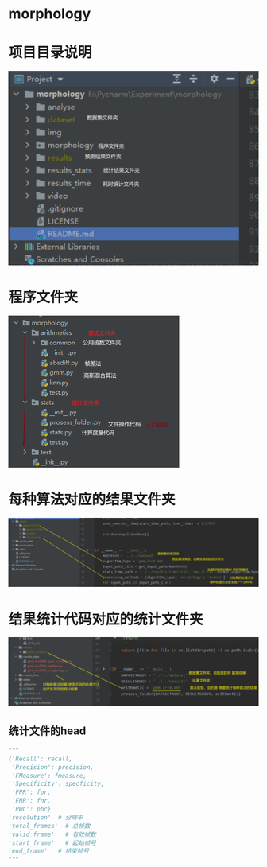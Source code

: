 # morphology
# 项目目录说明
![](img/img.png)
# 程序文件夹
![](img/img_1.png)
# 每种算法对应的结果文件夹
![](img/img_2.png)
# 结果统计代码对应的统计文件夹
![](img/img_3.png)
## 统计文件的head
```python
"""
{'Recall': recall,
 'Precision': precision,
 'FMeasure': fmeasure,
 'Specificity': specficity,
 'FPR': fpr,
 'FNR': fnr,
 'PWC': pbc}
'resolution'  # 分辨率
'total_frames'  # 总帧数
'valid_frame'   # 有效帧数
'start_frame'   # 起始帧号
'end_frame'   # 结束帧号
"""

```